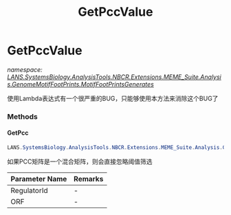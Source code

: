 ﻿---
title: GetPccValue
---

# GetPccValue
_namespace: [LANS.SystemsBiology.AnalysisTools.NBCR.Extensions.MEME_Suite.Analysis.GenomeMotifFootPrints.MotifFootPrintsGenerates](N-LANS.SystemsBiology.AnalysisTools.NBCR.Extensions.MEME_Suite.Analysis.GenomeMotifFootPrints.MotifFootPrintsGenerates.html)_

使用Lambda表达式有一个很严重的BUG，只能够使用本方法来消除这个BUG了

### Methods

#### GetPcc
```csharp
LANS.SystemsBiology.AnalysisTools.NBCR.Extensions.MEME_Suite.Analysis.GenomeMotifFootPrints.MotifFootPrintsGenerates.GetPccValue.GetPcc(System.String,System.String)
```
如果PCC矩阵是一个混合矩阵，则会直接忽略阈值筛选

|Parameter Name|Remarks|
|--------------|-------|
|RegulatorId|-|
|ORF|-|





